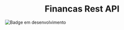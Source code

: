 <h1 align="center"> Financas Rest API </h1>

![Badge em desenvolvimento](https://img.shields.io/badge/static/v1?label=STATUS&message=EM%DESENVOLVIMENTO&color=GREEN?style=for-the-badge)


